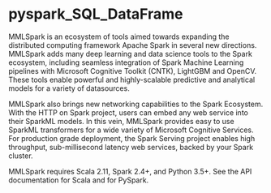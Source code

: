 # pyspark_SQL_DataFrame
MMLSpark is an ecosystem of tools aimed towards expanding the distributed computing framework Apache Spark in several new directions. MMLSpark adds many deep learning and data science tools to the Spark ecosystem, including seamless integration of Spark Machine Learning pipelines with Microsoft Cognitive Toolkit (CNTK), LightGBM and OpenCV. These tools enable powerful and highly-scalable predictive and analytical models for a variety of datasources.

MMLSpark also brings new networking capabilities to the Spark Ecosystem. With the HTTP on Spark project, users can embed any web service into their SparkML models. In this vein, MMLSpark provides easy to use SparkML transformers for a wide variety of Microsoft Cognitive Services. For production grade deployment, the Spark Serving project enables high throughput, sub-millisecond latency web services, backed by your Spark cluster.

MMLSpark requires Scala 2.11, Spark 2.4+, and Python 3.5+. See the API documentation for Scala and for PySpark.
